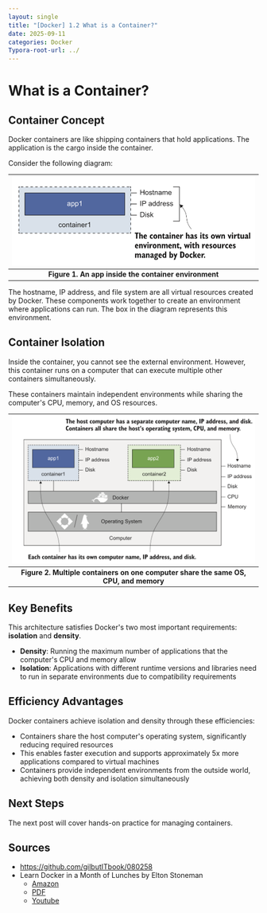 ```yaml
---
layout: single
title: "[Docker] 1.2 What is a Container?" 
date: 2025-09-11
categories: Docker
Typora-root-url: ../
---
```

# What is a Container?

## Container Concept

Docker containers are like shipping containers that hold applications. The application is the cargo inside the container.

Consider the following diagram:

|        ![1.2_1](/images/$(filename)/1.2_1.png)        |
| :---------------------------------------------------: |
| **Figure 1. An app inside the container environment** |

The hostname, IP address, and file system are all virtual resources created by Docker. These components work together to create an environment where applications can run. The box in the diagram represents this environment.

## Container Isolation

Inside the container, you cannot see the external environment. However, this container runs on a computer that can execute multiple other containers simultaneously.

These containers maintain independent environments while sharing the computer's CPU, memory, and OS resources.

|           ![1.2_2](/images/$(filename)/1.2_2.png)            |
| :----------------------------------------------------------: |
| **Figure 2. Multiple containers on one computer share the same OS, CPU, and memory** |

## Key Benefits

This architecture satisfies Docker's two most important requirements: **isolation** and **density**.

- **Density**: Running the maximum number of applications that the computer's CPU and memory allow
- **Isolation**: Applications with different runtime versions and libraries need to run in separate environments due to compatibility requirements

## Efficiency Advantages

Docker containers achieve isolation and density through these efficiencies:

- Containers share the host computer's operating system, significantly reducing required resources
- This enables faster execution and supports approximately 5x more applications compared to virtual machines
- Containers provide independent environments from the outside world, achieving both density and isolation simultaneously

## Next Steps

The next post will cover hands-on practice for managing containers.

## Sources

- https://github.com/gilbutITbook/080258
- Learn Docker in a Month of Lunches by Elton Stoneman
  - [Amazon](https://www.amazon.com/-/ko/Elton-Stoneman/e/B0759TFV4F/ref=dp_byline_cont_book_1)
  - [PDF](https://pdfcoffee.com/learn-docker-month-lunches-4-pdf-free.html)
  - [Youtube](https://www.youtube.com/@EltonStoneman/playlists)
